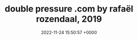 ---
title: "double pressure .com by rafaël rozendaal, 2019"
link: "http://www.doublepressure.com"
date: "2022-11-24 15:50:57 +0000"
---